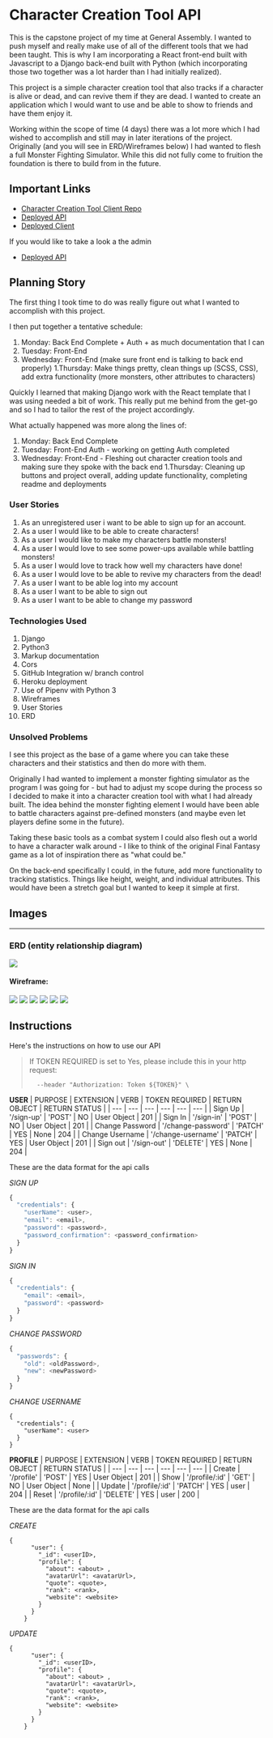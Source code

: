 # Character Creation Tool API

This is the capstone project of my time at General Assembly. I wanted to push myself and really make use of all of the different tools that we had been taught. This is why I am incorporating a React front-end built with Javascript to a Django back-end built with Python (which incorporating those two together was a lot harder than I had initially realized).

This project is a simple character creation tool that also tracks if a character is alive or dead, and can revive them if they are dead. I wanted to create an application which I would want to use and be able to show to friends and have them enjoy it.

Working within the scope of time (4 days) there was a lot more which I had wished to accomplish and still may in later iterations of the project. Originally (and you will see in ERD/Wireframes below) I had wanted to flesh a full Monster Fighting Simulator. While this did not fully come to fruition the foundation is there to build from in the future.

## Important Links

- [Character Creation Tool Client Repo](https://github.com/brinecr/Monster-Fighting-Simulator-Client)
- [Deployed API](https://character-creation-tool.herokuapp.com/)
- [Deployed Client](https://brinecr.github.io/Character-Creation-Tool-Client/#/)

If you would like to take a look a the admin

- [Deployed API](https://character-creation-tool.herokuapp.com/admin)

## Planning Story

The first thing I took time to do was really figure out what I wanted to accomplish with this project.

I then put together a tentative schedule:

1. Monday: Back End Complete + Auth + as much documentation that I can
1. Tuesday: Front-End
1. Wednesday: Front-End (make sure front end is talking to back end properly)
1.Thursday: Make things pretty, clean things up (SCSS, CSS), add extra functionality (more monsters, other attributes to characters)

Quickly I learned that making Django work with the React template that I was using needed a bit of work. This really put me behind from the get-go and so I had to tailor the rest of the project accordingly.

What actually happened was more along the lines of:

1. Monday: Back End Complete
1. Tuesday: Front-End Auth - working on getting Auth completed
1. Wednesday: Front-End - Fleshing out character creation tools and making sure they spoke with the back end
1.Thursday: Cleaning up buttons and project overall, adding update functionality, completing readme and deployments

### User Stories

1. As an unregistered user i want to be able to sign up for an account.
1. As a user I would like to be able to create characters!
1. As a user I would like to make my characters battle monsters!
1. As a user I would love to see some power-ups available while battling monsters!
1. As a user I would love to track how well my characters have done!
1. As a user I would love to be able to revive my characters from the dead!
1. As a user I want to be able log into my account
1. As a user I want to be able to sign out
1. As a user I want to be able to change my password

### Technologies Used

1. Django
1. Python3
1. Markup documentation
1. Cors
1. GitHub Integration w/ branch control
1. Heroku deployment
1. Use of Pipenv with Python 3
1. Wireframes
1. User Stories
1. ERD

### Unsolved Problems

I see this project as the base of a game where you can take these characters and their statistics and then do more with them.

Originally I had wanted to implement a monster fighting simulator as the program I was going for - but had to adjust my scope during the process so I decided to make it into a character creation tool with what I had already built. The idea behind the monster fighting element I would have been able to battle characters against pre-defined monsters (and maybe even let players define some in the future).

Taking these basic tools as a combat system I could also flesh out a world to have a character walk around - I like to think of the original Final Fantasy game as a lot of inspiration there as "what could be."

On the back-end specifically I could, in the future, add more functionality to tracking statistics. Things like height, weight, and individual attributes. This would have been a stretch goal but I wanted to keep it simple at first. 

## Images

---
### ERD (entity relationship diagram)

![](public/Monster_Fighter_Simulator_ERD.png)

#### Wireframe:
![](public/mfs-landing-page.png)
![](public/mfs-signed-in-page.png)
![](public/mfs-create-character.png)
![](public/mfs-pick-a-character.png)
![](public/mfs-character-graveyard.png)
![](public/mfs-battle.png)

## Instructions
Here's the instructions on how to use our API

> If TOKEN REQUIRED is set to Yes, please include this in your http request:
> ```
>   --header "Authorization: Token ${TOKEN}" \
> ```

**USER**
| PURPOSE | EXTENSION | VERB | TOKEN REQUIRED | RETURN OBJECT | RETURN STATUS |
| --- | --- | --- | --- | --- | --- |
| Sign Up | '/sign-up' | 'POST' | NO | User Object | 201 |
| Sign In | '/sign-in' | 'POST' | NO | User Object | 201 |
| Change Password | '/change-password' | 'PATCH' | YES | None | 204 |
| Change Username | '/change-username' | 'PATCH' | YES | User Object | 201 |
| Sign out | '/sign-out' | 'DELETE' | YES | None | 204 |

These are the data format for the api calls

*SIGN UP*
```javascript
{
  "credentials": {
    "userName": <user>,
    "email": <email>,
    "password": <password>,
    "password_confirmation": <password_confirmation>
  }
}
```

*SIGN IN*
```javascript
{
  "credentials": {
    "email": <email>,
    "password": <password>
  }
}
```

*CHANGE PASSWORD*
```javascript
{
  "passwords": {
    "old": <oldPassword>,
    "new": <newPassword>
  }
}
```

*CHANGE USERNAME*
```
{
  "credentials": {
    "userName": <user>
  }
}
```

**PROFILE**
| PURPOSE | EXTENSION | VERB | TOKEN REQUIRED | RETURN OBJECT | RETURN STATUS |
| --- | --- | --- | --- | --- | --- |
| Create | '/profile' | 'POST' | YES | User Object | 201 |
| Show | '/profile/:id' | 'GET' | NO | User Object | None |
| Update | '/profile/:id' | 'PATCH' | YES | user | 204 |
| Reset | '/profile/:id' | 'DELETE' | YES | user | 200 |

These are the data format for the api calls

*CREATE*
```
{
      "user": {
        "_id": <userID>,
        "profile": {
          "about": <about> ,
          "avatarUrl": <avatarUrl>,
          "quote": <quote>,
          "rank": <rank>,
          "website": <website>
        }
      }
    }
```

*UPDATE*
```
{
      "user": {
        "_id": <userID>,
        "profile": {
          "about": <about> ,
          "avatarUrl": <avatarUrl>,
          "quote": <quote>,
          "rank": <rank>,
          "website": <website>
        }
      }
    }
```
